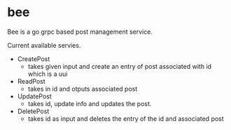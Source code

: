 # bee

Bee is a go grpc based post management service.

Current available servies.

- CreatePost
  - takes given input and create an entry of post associated with id which is a uui
- ReadPost
  - takes in id and otputs associated post
- UpdatePost
  - takes id, update info and updates the post. 
- DeletePost
  - takes id as input and deletes the entry of the id and associated post